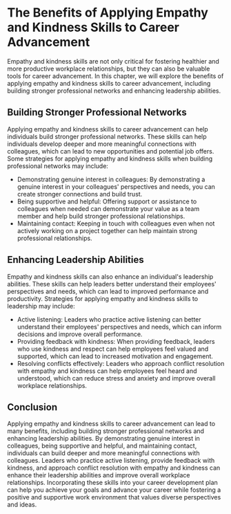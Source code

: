 The Benefits of Applying Empathy and Kindness Skills to Career Advancement
=================================================================================================================================================

Empathy and kindness skills are not only critical for fostering healthier and more productive workplace relationships, but they can also be valuable tools for career advancement. In this chapter, we will explore the benefits of applying empathy and kindness skills to career advancement, including building stronger professional networks and enhancing leadership abilities.

Building Stronger Professional Networks
---------------------------------------

Applying empathy and kindness skills to career advancement can help individuals build stronger professional networks. These skills can help individuals develop deeper and more meaningful connections with colleagues, which can lead to new opportunities and potential job offers. Some strategies for applying empathy and kindness skills when building professional networks may include:

* Demonstrating genuine interest in colleagues: By demonstrating a genuine interest in your colleagues' perspectives and needs, you can create stronger connections and build trust.
* Being supportive and helpful: Offering support or assistance to colleagues when needed can demonstrate your value as a team member and help build stronger professional relationships.
* Maintaining contact: Keeping in touch with colleagues even when not actively working on a project together can help maintain strong professional relationships.

Enhancing Leadership Abilities
------------------------------

Empathy and kindness skills can also enhance an individual's leadership abilities. These skills can help leaders better understand their employees' perspectives and needs, which can lead to improved performance and productivity. Strategies for applying empathy and kindness skills to leadership may include:

* Active listening: Leaders who practice active listening can better understand their employees' perspectives and needs, which can inform decisions and improve overall performance.
* Providing feedback with kindness: When providing feedback, leaders who use kindness and respect can help employees feel valued and supported, which can lead to increased motivation and engagement.
* Resolving conflicts effectively: Leaders who approach conflict resolution with empathy and kindness can help employees feel heard and understood, which can reduce stress and anxiety and improve overall workplace relationships.

Conclusion
----------

Applying empathy and kindness skills to career advancement can lead to many benefits, including building stronger professional networks and enhancing leadership abilities. By demonstrating genuine interest in colleagues, being supportive and helpful, and maintaining contact, individuals can build deeper and more meaningful connections with colleagues. Leaders who practice active listening, provide feedback with kindness, and approach conflict resolution with empathy and kindness can enhance their leadership abilities and improve overall workplace relationships. Incorporating these skills into your career development plan can help you achieve your goals and advance your career while fostering a positive and supportive work environment that values diverse perspectives and ideas.


